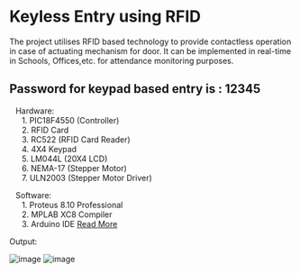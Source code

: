 # Keyless Entry using RFID
 
The project utilises RFID based technology to provide contactless operation in case of actuating mechanism for door. 
It can be implemented in real-time in Schools, Offices,etc. for attendance monitoring purposes.

## Password for keypad based entry is : 12345

&ensp; Hardware:</br>
&ensp; &ensp;    1. PIC18F4550 (Controller) <br/>
&ensp; &ensp;    2. RFID Card <br/>
&ensp; &ensp;    3. RC522 (RFID Card Reader) <br/>
&ensp; &ensp;    4. 4X4 Keypad <br/>
&ensp; &ensp;    5. LM044L (20X4 LCD) <br/>
&ensp; &ensp;    6. NEMA-17 (Stepper Motor)  <br/>
&ensp; &ensp;    7. ULN2003 (Stepper Motor Driver)  <br/>
 
&ensp; Software: </br>
&ensp; &ensp;     1. Proteus 8.10 Professional <br/>
&ensp; &ensp;     2. MPLAB XC8 Compiler <br/>
&ensp; &ensp;     3. Arduino IDE  <a href="https://www.arduino.cc/">Read More</a>

Output:

![image](https://user-images.githubusercontent.com/78642923/122169860-89acfb80-ce9b-11eb-8005-68f333c0a87f.png)
![image](https://user-images.githubusercontent.com/78642923/122170462-37200f00-ce9c-11eb-9aeb-dcbfbd803be8.png)

